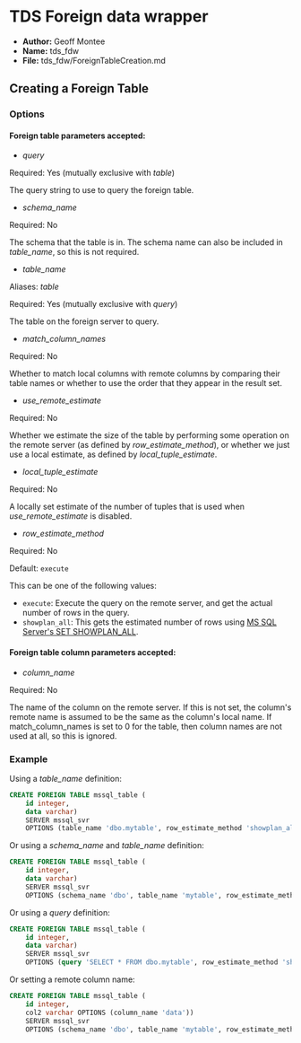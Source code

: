 # TDS Foreign data wrapper

* **Author:** Geoff Montee
* **Name:** tds_fdw
* **File:** tds_fdw/ForeignTableCreation.md

## Creating a Foreign Table

### Options

#### Foreign table parameters accepted:
				
* *query*  
  
Required: Yes (mutually exclusive with *table*)  
  
The query string to use to query the foreign table.

* *schema_name*

Required: No

The schema that the table is in. The schema name can also be included in *table_name*, so this is not required.

* *table_name*

Aliases: *table*  
  
Required: Yes (mutually exclusive with *query*)  
  
The table on the foreign server to query.

* *match_column_names*

Required: No

Whether to match local columns with remote columns by comparing their table names or whether to use the order that they appear in the result set.

* *use_remote_estimate*

Required: No

Whether we estimate the size of the table by performing some operation on the remote server (as defined by *row_estimate_method*), or whether we just use a local estimate, as defined by *local_tuple_estimate*.

* *local_tuple_estimate*

Required: No

A locally set estimate of the number of tuples that is used when *use_remote_estimate* is disabled.

* *row_estimate_method*

Required: No

Default: `execute`

This can be one of the following values:

* `execute`: Execute the query on the remote server, and get the actual number of rows in the query.
* `showplan_all`: This gets the estimated number of rows using [MS SQL Server's SET SHOWPLAN_ALL](https://msdn.microsoft.com/en-us/library/ms187735.aspx).

#### Foreign table column parameters accepted:

* *column_name*

Required: No

The name of the column on the remote server. If this is not set, the column's remote name is assumed to be the same as the column's local name. If match_column_names is set to 0 for the table, then column names are not used at all, so this is ignored.

### Example

Using a *table_name* definition:

```SQL
CREATE FOREIGN TABLE mssql_table (
	id integer,
	data varchar)
	SERVER mssql_svr
	OPTIONS (table_name 'dbo.mytable', row_estimate_method 'showplan_all');
```

Or using a *schema_name* and *table_name* definition:

```SQL
CREATE FOREIGN TABLE mssql_table (
	id integer,
	data varchar)
	SERVER mssql_svr
	OPTIONS (schema_name 'dbo', table_name 'mytable', row_estimate_method 'showplan_all');
```
	
Or using a *query* definition:

```SQL
CREATE FOREIGN TABLE mssql_table (
	id integer,
	data varchar)
	SERVER mssql_svr
	OPTIONS (query 'SELECT * FROM dbo.mytable', row_estimate_method 'showplan_all');
```

Or setting a remote column name:

```SQL
CREATE FOREIGN TABLE mssql_table (
	id integer,
	col2 varchar OPTIONS (column_name 'data'))
	SERVER mssql_svr
	OPTIONS (schema_name 'dbo', table_name 'mytable', row_estimate_method 'showplan_all');
```
